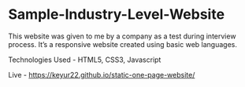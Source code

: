 # Sample-Industry-Level-Website

This website was given to me by a company as a test during interview process. It’s a responsive website created using basic web languages.

Technologies Used - HTML5, CSS3, Javascript

Live - https://keyur22.github.io/static-one-page-website/
